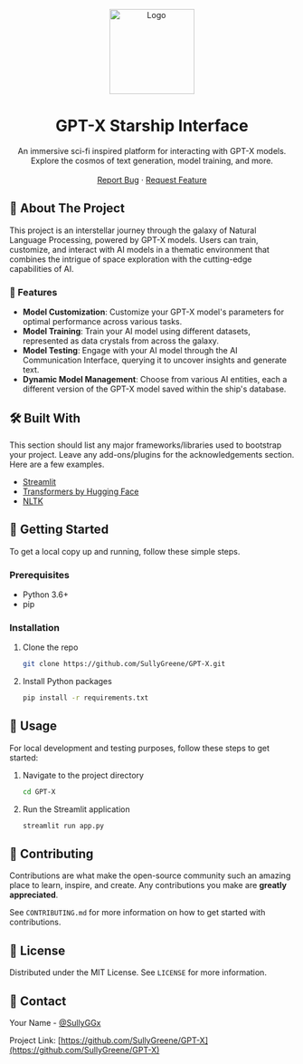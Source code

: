 <p align="center">
  <img src="logo-url-here.png" alt="Logo" width="150" height="150">
</p>

<h1 align="center">GPT-X Starship Interface</h1>

<p align="center">
  An immersive sci-fi inspired platform for interacting with GPT-X models.<br>
  Explore the cosmos of text generation, model training, and more.<br>
  <br>
  <a href="https://github.com/SullyGreene/GPT-X/issues">Report Bug</a>
  ·
  <a href="https://github.com/SullyGreene/GPT-X/issues">Request Feature</a>
</p>

## 🌌 About The Project

This project is an interstellar journey through the galaxy of Natural Language Processing, powered by GPT-X models. Users can train, customize, and interact with AI models in a thematic environment that combines the intrigue of space exploration with the cutting-edge capabilities of AI.

### 🚀 Features

- **Model Customization**: Customize your GPT-X model's parameters for optimal performance across various tasks.
- **Model Training**: Train your AI model using different datasets, represented as data crystals from across the galaxy.
- **Model Testing**: Engage with your AI model through the AI Communication Interface, querying it to uncover insights and generate text.
- **Dynamic Model Management**: Choose from various AI entities, each a different version of the GPT-X model saved within the ship's database.

## 🛠 Built With

This section should list any major frameworks/libraries used to bootstrap your project. Leave any add-ons/plugins for the acknowledgements section. Here are a few examples.

- [Streamlit](https://streamlit.io/)
- [Transformers by Hugging Face](https://huggingface.co/transformers/)
- [NLTK](https://www.nltk.org/)

## 📖 Getting Started

To get a local copy up and running, follow these simple steps.

### Prerequisites

- Python 3.6+
- pip

### Installation

1. Clone the repo
   
   ```sh
   git clone https://github.com/SullyGreene/GPT-X.git
   ```

2. Install Python packages
   
   ```sh
   pip install -r requirements.txt
   ```

## 🚀 Usage

For local development and testing purposes, follow these steps to get started:

1. Navigate to the project directory
   
   ```sh
   cd GPT-X
   ```

2. Run the Streamlit application
   
   ```sh
   streamlit run app.py
   ```

## 🌠 Contributing

Contributions are what make the open-source community such an amazing place to learn, inspire, and create. Any contributions you make are **greatly appreciated**.

See `CONTRIBUTING.md` for more information on how to get started with contributions.

## 📜 License

Distributed under the MIT License. See `LICENSE` for more information.

## 📡 Contact

Your Name - [@SullyGGx](https://twitter.com/SullyGGx)

Project Link: [https://github.com/SullyGreene/GPT-X](https://github.com/SullyGreene/GPT-X)
